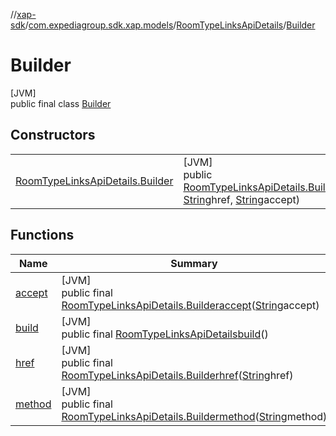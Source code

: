 //[xap-sdk](../../../../index.md)/[com.expediagroup.sdk.xap.models](../../index.md)/[RoomTypeLinksApiDetails](../index.md)/[Builder](index.md)

# Builder

[JVM]\
public final class [Builder](index.md)

## Constructors

| | |
|---|---|
| [RoomTypeLinksApiDetails.Builder](-room-type-links-api-details.-builder.md) | [JVM]<br>public [RoomTypeLinksApiDetails.Builder](index.md)[RoomTypeLinksApiDetails.Builder](-room-type-links-api-details.-builder.md)([String](https://docs.oracle.com/javase/8/docs/api/java/lang/String.html)method, [String](https://docs.oracle.com/javase/8/docs/api/java/lang/String.html)href, [String](https://docs.oracle.com/javase/8/docs/api/java/lang/String.html)accept) |

## Functions

| Name | Summary |
|---|---|
| [accept](accept.md) | [JVM]<br>public final [RoomTypeLinksApiDetails.Builder](index.md)[accept](accept.md)([String](https://docs.oracle.com/javase/8/docs/api/java/lang/String.html)accept) |
| [build](build.md) | [JVM]<br>public final [RoomTypeLinksApiDetails](../index.md)[build](build.md)() |
| [href](href.md) | [JVM]<br>public final [RoomTypeLinksApiDetails.Builder](index.md)[href](href.md)([String](https://docs.oracle.com/javase/8/docs/api/java/lang/String.html)href) |
| [method](method.md) | [JVM]<br>public final [RoomTypeLinksApiDetails.Builder](index.md)[method](method.md)([String](https://docs.oracle.com/javase/8/docs/api/java/lang/String.html)method) |
